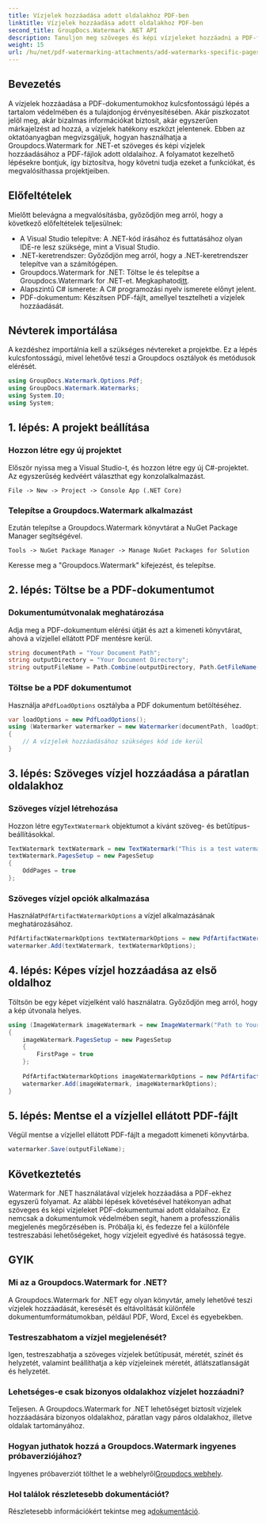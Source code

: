 ```yaml
---
title: Vízjelek hozzáadása adott oldalakhoz PDF-ben
linktitle: Vízjelek hozzáadása adott oldalakhoz PDF-ben
second_title: GroupDocs.Watermark .NET API
description: Tanuljon meg szöveges és képi vízjeleket hozzáadni a PDF-fájlok meghatározott oldalaihoz a Groupdocs Watermark for .NET segítségével. Kövesse részletes útmutatónkat a dokumentumok biztonságához.
weight: 15
url: /hu/net/pdf-watermarking-attachments/add-watermarks-specific-pages-pdf/
---
```

## Bevezetés
A vízjelek hozzáadása a PDF-dokumentumokhoz kulcsfontosságú lépés a tartalom védelmében és a tulajdonjog érvényesítésében. Akár piszkozatot jelöl meg, akár bizalmas információkat biztosít, akár egyszerűen márkajelzést ad hozzá, a vízjelek hatékony eszközt jelentenek. Ebben az oktatóanyagban megvizsgáljuk, hogyan használhatja a Groupdocs.Watermark for .NET-et szöveges és képi vízjelek hozzáadásához a PDF-fájlok adott oldalaihoz. A folyamatot kezelhető lépésekre bontjuk, így biztosítva, hogy követni tudja ezeket a funkciókat, és megvalósíthassa projektjeiben.
## Előfeltételek
Mielőtt belevágna a megvalósításba, győződjön meg arról, hogy a következő előfeltételek teljesülnek:
- A Visual Studio telepítve: A .NET-kód írásához és futtatásához olyan IDE-re lesz szüksége, mint a Visual Studio.
- .NET-keretrendszer: Győződjön meg arról, hogy a .NET-keretrendszer telepítve van a számítógépen.
-  Groupdocs.Watermark for .NET: Töltse le és telepítse a Groupdocs.Watermark for .NET-et. Megkaphatod[itt](https://releases.groupdocs.com/Watermark/net/).
- Alapszintű C# ismerete: A C# programozási nyelv ismerete előnyt jelent.
- PDF-dokumentum: Készítsen PDF-fájlt, amellyel tesztelheti a vízjelek hozzáadását.
## Névterek importálása
A kezdéshez importálnia kell a szükséges névtereket a projektbe. Ez a lépés kulcsfontosságú, mivel lehetővé teszi a Groupdocs osztályok és metódusok elérését.
```csharp
using GroupDocs.Watermark.Options.Pdf;
using GroupDocs.Watermark.Watermarks;
using System.IO;
using System;
```
## 1. lépés: A projekt beállítása
### Hozzon létre egy új projektet
Először nyissa meg a Visual Studio-t, és hozzon létre egy új C#-projektet. Az egyszerűség kedvéért választhat egy konzolalkalmazást.
```plaintext
File -> New -> Project -> Console App (.NET Core)
```
### Telepítse a Groupdocs.Watermark alkalmazást
Ezután telepítse a Groupdocs.Watermark könyvtárat a NuGet Package Manager segítségével.
```plaintext
Tools -> NuGet Package Manager -> Manage NuGet Packages for Solution
```
Keresse meg a "Groupdocs.Watermark" kifejezést, és telepítse.
## 2. lépés: Töltse be a PDF-dokumentumot
### Dokumentumútvonalak meghatározása
Adja meg a PDF-dokumentum elérési útját és azt a kimeneti könyvtárat, ahová a vízjellel ellátott PDF mentésre kerül.
```csharp
string documentPath = "Your Document Path";
string outputDirectory = "Your Document Directory";
string outputFileName = Path.Combine(outputDirectory, Path.GetFileName(documentPath));
```
### Töltse be a PDF dokumentumot
 Használja a`PdfLoadOptions` osztályba a PDF dokumentum betöltéséhez.
```csharp
var loadOptions = new PdfLoadOptions();
using (Watermarker watermarker = new Watermarker(documentPath, loadOptions))
{
    // A vízjelek hozzáadásához szükséges kód ide kerül
}
```
## 3. lépés: Szöveges vízjel hozzáadása a páratlan oldalakhoz
### Szöveges vízjel létrehozása
 Hozzon létre egy`TextWatermark` objektumot a kívánt szöveg- és betűtípus-beállításokkal.
```csharp
TextWatermark textWatermark = new TextWatermark("This is a test watermark", new Font("Arial", 8));
textWatermark.PagesSetup = new PagesSetup
{
    OddPages = true
};
```
### Szöveges vízjel opciók alkalmazása
 Használat`PdfArtifactWatermarkOptions` a vízjel alkalmazásának meghatározásához.
```csharp
PdfArtifactWatermarkOptions textWatermarkOptions = new PdfArtifactWatermarkOptions();
watermarker.Add(textWatermark, textWatermarkOptions);
```
## 4. lépés: Képes vízjel hozzáadása az első oldalhoz
Töltsön be egy képet vízjelként való használatra. Győződjön meg arról, hogy a kép útvonala helyes.
```csharp
using (ImageWatermark imageWatermark = new ImageWatermark("Path to Your Image"))
{
    imageWatermark.PagesSetup = new PagesSetup
    {
        FirstPage = true
    };
    
    PdfArtifactWatermarkOptions imageWatermarkOptions = new PdfArtifactWatermarkOptions();
    watermarker.Add(imageWatermark, imageWatermarkOptions);
}
```
## 5. lépés: Mentse el a vízjellel ellátott PDF-fájlt
Végül mentse a vízjellel ellátott PDF-fájlt a megadott kimeneti könyvtárba.
```csharp
watermarker.Save(outputFileName);
```
## Következtetés
Watermark for .NET használatával vízjelek hozzáadása a PDF-ekhez egyszerű folyamat. Az alábbi lépések követésével hatékonyan adhat szöveges és képi vízjeleket PDF-dokumentumai adott oldalaihoz. Ez nemcsak a dokumentumok védelmében segít, hanem a professzionális megjelenés megőrzésében is. Próbálja ki, és fedezze fel a különféle testreszabási lehetőségeket, hogy vízjeleit egyedivé és hatásossá tegye.
## GYIK
### Mi az a Groupdocs.Watermark for .NET?
A Groupdocs.Watermark for .NET egy olyan könyvtár, amely lehetővé teszi vízjelek hozzáadását, keresését és eltávolítását különféle dokumentumformátumokban, például PDF, Word, Excel és egyebekben.
### Testreszabhatom a vízjel megjelenését?
Igen, testreszabhatja a szöveges vízjelek betűtípusát, méretét, színét és helyzetét, valamint beállíthatja a kép vízjeleinek méretét, átlátszatlanságát és helyzetét.
### Lehetséges-e csak bizonyos oldalakhoz vízjelet hozzáadni?
Teljesen. A Groupdocs.Watermark for .NET lehetőséget biztosít vízjelek hozzáadására bizonyos oldalakhoz, páratlan vagy páros oldalakhoz, illetve oldalak tartományához.
### Hogyan juthatok hozzá a Groupdocs.Watermark ingyenes próbaverziójához?
 Ingyenes próbaverziót tölthet le a webhelyről[Groupdocs webhely](https://releases.groupdocs.com/).
### Hol találok részletesebb dokumentációt?
 Részletesebb információkért tekintse meg a[dokumentáció](https://tutorials.groupdocs.com/Watermark/net/).